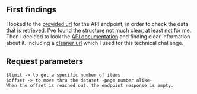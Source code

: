 ## First findings
I looked to the [provided url](http://bit.ly/2iRebHx) for the API endpoint, in order to check the data that is retrieved. I've found the structure not much clear, at least not for me. Then I decided to look the [API documentation](http://bit.ly/2AMlNmS) and finding clear information about it. Including a [cleaner url](http://bit.ly/2BBNp18) which I used for this technical challenge.

## Request parameters
```
$limit -> to get a specific number of items
$offset -> to move thru the dataset -page number alike-
When the offset is reached out, the endpoint response is empty.
```